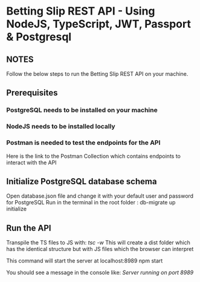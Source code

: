 # Betting Slip REST API - Using NodeJS, TypeScript, JWT, Passport & Postgresql

## NOTES 

Follow the below steps to run the Betting Slip REST API on your machine.

## Prerequisites

### PostgreSQL needs to be installed on your machine
### NodeJS needs to be installed locally
### Postman is needed to test the endpoints for the API
Here is the link to the Postman Collection which contains endpoints to interact with the API


## Initialize PostgreSQL database schema
Open database.json file and change it with your default user and password for PostgreSQL
Run in the terminal in the root folder : db-migrate up initialize

## Run the API
Transpile the TS files to JS with: *tsc -w*
This will create a dist folder which has the identical structure but with JS files which the browser can interpret

This command will start the server at localhost:8989
npm start

You should see a message in the console like: *Server running on port 8989*

